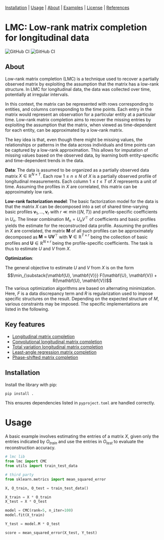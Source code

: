 [Installation](#Installation) | [Usage](#Usage) | [About](#About) | [Examples](#Examples) | [License](#License) | [References](#References)

# LMC: Low-rank matrix completion for longitudinal data

![GitHub CI](https://github.com/gsel9/dgufs/actions/workflows/ci.yml/badge.svg)
![GitHub CI](https://img.shields.io/badge/code%20style-black-000000.svg)

## About

Low-rank matrix completion (LMC) is a technique used to recover a partially observed matrix by exploiting the assumption that the matrix has a low-rank structure. In LMC for longitudinal data, the data was collected over time, potentially at irregular intervals.

In this context, the matrix can be represented with rows corresponding to entities, and columns corresponding to the time points. Each entry in the matrix would represent an observation for a particular entity at a particular time. Low-rank matrix completion aims to recover the missing entries by exploiting the assumption that the matrix, when viewed as time-dependent for each entity, can be approximated by a low-rank matrix.

The key idea is that, even though there might be missing values, the relationships or patterns in the data across individuals and time points can be captured by a low-rank approximation. This allows for imputation of missing values based on the observed data, by learning both entity-specific and time-dependent trends in the data.

**Data**: The data is assumed to be organized as a partially observed data matrix $X \in \mathbb{R}^{N \times T}$. Each row $1 \leq n \leq N$ of $X$ is a partially observed profile of longitudinal measurements. Each column $1 \leq t \leq T$ of $X$ represents a unit of time. Assuming the profiles in $X$ are correlated, this matrix can be approximately low rank.

**Low-rank factorization model**: The basic factorization model for the data is that the matrix $X$ can be decomposed into a set of shared time-varying basic profiles $\mathbf{v}_1, \dots, \mathbf{v}_r$ with
$r \ll \min (\{N,T\})$ and profile-specific coefficients in $U_n$. The linear combination $M_n = U_nV^\top$ of coefficients and basic profiles yields the estimate for the reconstructed data profile. Assuming the profiles in $X$ are correlated, the matrix $\textbf{M}$ of all such profiles can be approximately decomposed as $\textbf{M} \approx \mathbf{U}\mathbf{V}^\top$ with $\mathbf{V} \in \mathbb{R}^{T \times r}$ being the collection of basic profiles and $\mathbf{U} \in \mathbb{R}^{N\times r}$ being the profile-specific coefficients. The task is thus to estimate $U$ and $V$ from $X$.

**Optimization**:

The general objective to estimate $U$ and $V$ from $X$ is on the form
$$\min_{\substack{\mathbf{U}, \mathbf{V}}} F(\mathbf{U}, \mathbf{V}) + R(\mathbf{U}, \mathbf{V})$$
The various optimization algorithms are based on alternating minimization. Here, $F$ is a data discrepancy term and $R$ is regularization used to impose specific structures on the result. Depending on the expected structure of $M$, various constraints may be imposed. The specific implementations are listed in the following.

## Key features

* [Longitudinal matrix completion](./docs/README_lmc.md)
* [Convolutional longitudinal matrix completion](./docs/README_clmc.md)
* [Total variation longitudinal matrix completion](./docs/README_tvlmc.md)
* [Least-angle regression matrix completion](./docs/README_lars.md)
* [Phase-shifted matrix completion](./docs/README_slmc.md)

## Installation

Install the library with pip:
```
pip install .
```
This ensures dependencies listed in `pyproject.toml` are handled correctly.

# Usage

A basic example involves estimating the entries of a matrix $X$, given only the entries indicated by $O_{train}$ and use the entries in $O_{test}$ to evaluate the reconstruction accuracy.

```python
# lmc lib
from lmc import CMC
from utils import train_test_data

# third party
from sklearn.metrics import mean_squared_error

X, O_train, O_test = train_test_data()

X_train = X * O_train
X_test = X * O_test

model = CMC(rank=5, n_iter=100)
model.fit(X_train)

Y_test = model.M * O_test

score = mean_squared_error(X_test, Y_test)
```
